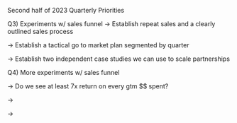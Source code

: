 Second half of 2023
Quarterly Priorities

Q3) Experiments w/ sales funnel
-> Establish repeat sales and a clearly outlined sales process

-> Establish a tactical go to market plan segmented by quarter

-> Establish two independent case studies we can use to scale partnerships


Q4) More experiments w/ sales funnel

-> Do we see at least 7x return on every gtm $$ spent?

-> 

-> 
